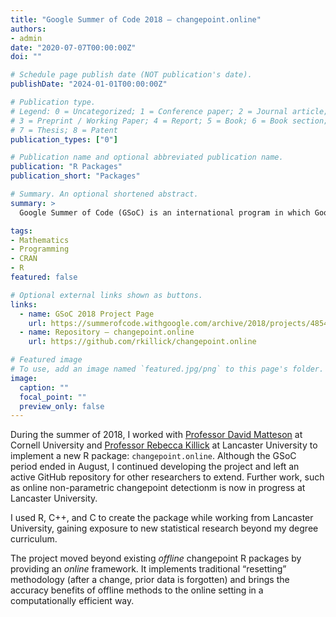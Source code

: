 ```yaml
---
title: "Google Summer of Code 2018 — changepoint.online"
authors:
- admin
date: "2020-07-07T00:00:00Z"
doi: ""

# Schedule page publish date (NOT publication's date).
publishDate: "2024-01-01T00:00:00Z"

# Publication type.
# Legend: 0 = Uncategorized; 1 = Conference paper; 2 = Journal article;
# 3 = Preprint / Working Paper; 4 = Report; 5 = Book; 6 = Book section;
# 7 = Thesis; 8 = Patent
publication_types: ["0"]

# Publication name and optional abbreviated publication name.
publication: "R Packages"
publication_short: "Packages"

# Summary. An optional shortened abstract.
summary: >
  Google Summer of Code (GSoC) is an international program in which Google awards stipends to contributors who successfully complete a free and open-source software coding project during the summer. In 2018 I implemented `changepoint.online`, bringing offline changepoint accuracy to the online setting.

tags:
- Mathematics
- Programming
- CRAN
- R
featured: false

# Optional external links shown as buttons.
links:
  - name: GSoC 2018 Project Page
    url: https://summerofcode.withgoogle.com/archive/2018/projects/4854573080510464
  - name: Repository — changepoint.online
    url: https://github.com/rkillick/changepoint.online

# Featured image
# To use, add an image named `featured.jpg/png` to this page's folder.
image:
  caption: ""
  focal_point: ""
  preview_only: false
---
```


During the summer of 2018, I worked with [Professor David Matteson](https://stat.cornell.edu/people/faculty/david-s-matteson) at Cornell University and [Professor Rebecca Killick](http://www.lancs.ac.uk/~killick/) at Lancaster University to implement a new R package: `changepoint.online`. Although the GSoC period ended in August, I continued developing the project and left an active GitHub repository for other researchers to extend. Further work, such as online non-parametric changepoint detectionm is now in progress at Lancaster University.

I used R, C++, and C to create the package while working from Lancaster University, gaining exposure to new statistical research beyond my degree curriculum.

The project moved beyond existing *offline* changepoint R packages by providing an *online* framework. It implements traditional “resetting” methodology (after a change, prior data is forgotten) and brings the accuracy benefits of offline methods to the online setting in a computationally efficient way.
